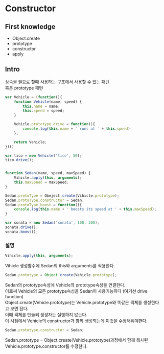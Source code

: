# Constructor


## First knowledge
- Object.create
- prototype
- constructor
- apply

## Intro
상속을 필요로 할때 사용하는 구조에서 사용할 수 있는 패턴.  
혹은 prototype 패턴



```js
var Vehicle = (function(){
    function Vehicle(name, speed) {
        this.name = name;
        this.speed = speed;
    }

    Vehicle.prototype.drive = function(){
        console.log(this.name + ' runs at ' + this.speed)
    };

    return Vehicle;
})()

var tico = new Vehicle('tico', 50);
tico.drive();


function Sedan(name, speed, maxSpeed) {
    Vihicle.apply(this, arguments);     
    this.maxSpeed = maxSpeed;
}

Sedan.protoType = Obeject.create(Vihicle.prototype);
Sedan.protoType.constructor = Sedan;
Sedan.protoType.boost = function(){
    console.log(this.name + ' boosts its speed at ' + this.maxSpeed);
}

var sonata = new Sedan('sonata', 100, 200);
sonata.drive();
sonata.boost();
```

      


### 설명

```js
Vihicle.apply(this, arguments);
```
Vihicle 생성함수에 Sedan의 this와 arguments를 적용한다.

```js
Sedan.prototype = Object.create(Vehicle.prototype);
```

Sedan의 prototype속성에 Vehicle의 prototype속성을 연결한다.  
이로써 Vehicle의 모든 prototype속성을 Sedan이 사용가능하다 (여기선 drive function)  
Object.create(Vehicle.prototype)는 Vehicle.prototype와 똑같은 객체를 생성한다고 보면 된다.  
이때 객체를 만들되 생성자는 실행하지 않는다.  
이 시점에서 Vehicle의 constructor가 함께 생성되는데 이것을 수정해줘야한다.

```js
Sedan.prototype.constructor = Sedan;
```
Sedan.prototype = Object.create(Vehicle.prototype)과정에서 함께 복사된 Vehicle.prototype.constructor를 수정한다.
